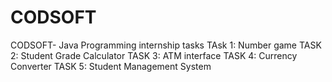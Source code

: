 # CODSOFT
CODSOFT- Java Programming internship tasks
TAsk 1: Number game
TASK 2: Student Grade Calculator
TASK 3: ATM interface
TASK 4: Currency Converter
TASK 5: Student Management System
